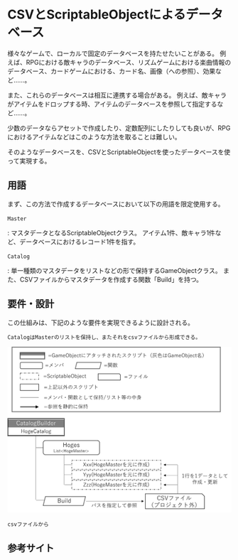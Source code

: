 # CSVとScriptableObjectによるデータベース

様々なゲームで、ローカルで固定のデータベースを持たせたいことがある。
例えば、RPGにおける敵キャラのデータベース、リズムゲームにおける楽曲情報のデータベース、カードゲームにおける、カード名、画像（への参照）、効果など……。

また、これらのデータベースは相互に連携する場合がある。
例えば、敵キャラがアイテムをドロップする時、アイテムのデータベースを参照して指定するなど……。

少数のデータならアセットで作成したり、定数配列にしたりしても良いが、RPGにおけるアイテムなどはこのような方法を取ることは難しい。

そのようなデータベースを、CSVとScriptableObjectを使ったデータベースを使って実現する。

## 用語

まず、この方法で作成するデータベースにおいて以下の用語を限定使用する。

`Master`

:   マスタデータとなるScriptableObjectクラス。
    アイテム1件、敵キャラ1件など、データベースにおけるレコード1件を指す。

`Catalog`

:   単一種類のマスタデータをリストなどの形で保持するGameObjectクラス。
    また、CSVファイルからマスタデータを作成する関数「Build」を持つ。

## 要件・設計

この仕組みは、下記のような要件を実現できるように設計される。

`CatalogはMasterのリストを保持し、またそれをcsvファイルから形成できる。`

![CatalogはMasterを保持し、またそれをcsvファイルから形成できる](./img_csv_so_database/catalog_has_masters_and_can_build_from_csv.png)

`csvファイルから`

## 参考サイト

